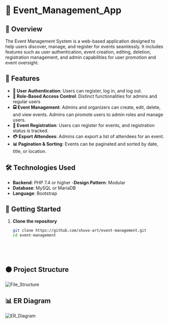 # 🚌 Event_Management_App

## 🌟 Overview

The Event Management System is a web-based application designed to help users discover, manage, and register for events seamlessly. It includes features such as user authentication, event creation, editing, deletion, registration management, and admin capabilities for user promotion and event oversight.


## 🚀 Features

- **🔐 User Authentication**: Users can register, log in, and log out.
- **👥 Role-Based Access Control**: Distinct functionalities for admins and regular users
- **🚍 Event Management**: Admins and organizers can create, edit, delete, and view events. Admins can promote users to admin roles and manage users.
- **🎫 Event Registration**: Users can register for events, and registration status is tracked.
- **💳 Export Attendees**: Admins can export a list of attendees for an event.
- **📊 Pagination & Sorting**: Events can be paginated and sorted by date, title, or location.

## 🛠 Technologies Used

- **Backend**: PHP 7.4 or higher
-**Design Pattern**: Modular
- **Database**: MySQL or MariaDB
- **Language**: Bootstrap


## 🚀 Getting Started

1. **Clone the repository**

   ```bash
   git clone https://github.com/shuvo-art/event-management.git
   cd event-management



 
## 🟠 Project Structure
![File_Structure](/blob/main/er_diagram/ER_Diagram.png)

## 📊 ER Diagram
![ER_Diagram](/er_diagram/ER_Diagram.png)


